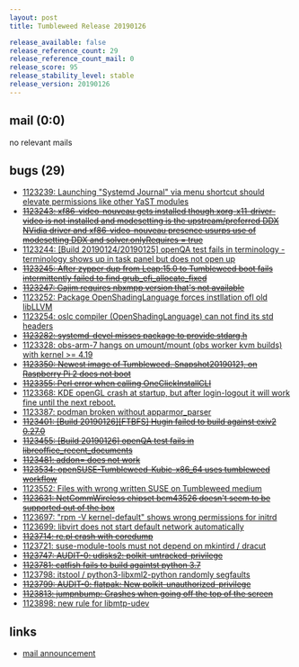 ```yaml
---
layout: post
title: Tumbleweed Release 20190126

release_available: false
release_reference_count: 29
release_reference_count_mail: 0
release_score: 95
release_stability_level: stable
release_version: 20190126
---
```


## mail (0:0)

no relevant mails

## bugs (29)

<!--more-->

- [1123239: Launching "Systemd Journal" via menu shortcut should elevate permissions like other YaST modules](https://bugzilla.opensuse.org/show_bug.cgi?id=1123239)
- ~~[1123243: xf86-video-nouveau gets installed though xorg-x11-driver-video is not installed and modesetting is the upstream/preferred DDX NVidia driver and xf86-video-nouveau presence usurps use of modesetting DDX and solver.onlyRequires = true](https://bugzilla.opensuse.org/show_bug.cgi?id=1123243)~~
- [1123244: \[Build 20190124/20190125\] openQA test fails in terminology - terminology shows up in task panel but does not open up](https://bugzilla.opensuse.org/show_bug.cgi?id=1123244)
- ~~[1123245: After zypper dup from Leap:15.0 to Tumbleweed boot fails intermittently failed to find grub_efi_allocate_fixed](https://bugzilla.opensuse.org/show_bug.cgi?id=1123245)~~
- ~~[1123247: Gajim requires nbxmpp version that's not available](https://bugzilla.opensuse.org/show_bug.cgi?id=1123247)~~
- [1123252: Package OpenShadingLanguage forces instllation ofl old libLLVM](https://bugzilla.opensuse.org/show_bug.cgi?id=1123252)
- [1123254: oslc compiler (OpenShadingLanguage) can not find its std headers](https://bugzilla.opensuse.org/show_bug.cgi?id=1123254)
- ~~[1123282: systemd-devel misses package to provide stdarg.h](https://bugzilla.opensuse.org/show_bug.cgi?id=1123282)~~
- [1123328: obs-arm-7 hangs on umount/mount (obs worker kvm builds) with kernel >= 4.19](https://bugzilla.opensuse.org/show_bug.cgi?id=1123328)
- ~~[1123350: Newest image of Tumbleweed, Snapshot20190121, on Raspberry Pi 2 does not boot](https://bugzilla.opensuse.org/show_bug.cgi?id=1123350)~~
- ~~[1123355: Perl error when calling OneClickInstallCLI](https://bugzilla.opensuse.org/show_bug.cgi?id=1123355)~~
- [1123368: KDE openGL crash at startup, but after login-logout it will work fine until the next reboot.](https://bugzilla.opensuse.org/show_bug.cgi?id=1123368)
- [1123387: podman broken without apparmor_parser](https://bugzilla.opensuse.org/show_bug.cgi?id=1123387)
- ~~[1123401: \[Build 20190126\]\[FTBFS\] Hugin failed to build against exiv2  0.27.0](https://bugzilla.opensuse.org/show_bug.cgi?id=1123401)~~
- ~~[1123455: \[Build 20190126\] openQA test fails in libreoffice_recent_documents](https://bugzilla.opensuse.org/show_bug.cgi?id=1123455)~~
- ~~[1123481: addon= does not work](https://bugzilla.opensuse.org/show_bug.cgi?id=1123481)~~
- ~~[1123534: openSUSE-Tumbleweed-Kubic-x86_64 uses tumbleweed workflow](https://bugzilla.opensuse.org/show_bug.cgi?id=1123534)~~
- [1123552: Files with wrong written SUSE on Tumbleweed medium](https://bugzilla.opensuse.org/show_bug.cgi?id=1123552)
- ~~[1123631: NetCommWireless chipset bcm43526 doesn't seem to be supported out of the box](https://bugzilla.opensuse.org/show_bug.cgi?id=1123631)~~
- [1123697: "rpm -V kernel-default" shows wrong permissions for initrd](https://bugzilla.opensuse.org/show_bug.cgi?id=1123697)
- [1123699: libvirt does not start default network automatically](https://bugzilla.opensuse.org/show_bug.cgi?id=1123699)
- ~~[1123714: re.pl crash with coredump](https://bugzilla.opensuse.org/show_bug.cgi?id=1123714)~~
- [1123721: suse-module-tools must not depend on mkintird / dracut](https://bugzilla.opensuse.org/show_bug.cgi?id=1123721)
- ~~[1123747: AUDIT-0: udisks2: polkit-untracked-privilege](https://bugzilla.opensuse.org/show_bug.cgi?id=1123747)~~
- ~~[1123781: catfish fails to build againtst python  3.7](https://bugzilla.opensuse.org/show_bug.cgi?id=1123781)~~
- [1123798: itstool / python3-libxml2-python randomly segfaults](https://bugzilla.opensuse.org/show_bug.cgi?id=1123798)
- ~~[1123799: AUDIT-0: flatpak: New polkit-unauthorized-privilege](https://bugzilla.opensuse.org/show_bug.cgi?id=1123799)~~
- ~~[1123813: jumpnbump: Crashes when going off the top of the screen](https://bugzilla.opensuse.org/show_bug.cgi?id=1123813)~~
- [1123898: new rule for libmtp-udev](https://bugzilla.opensuse.org/show_bug.cgi?id=1123898)



## links

- [mail announcement](https://lists.opensuse.org/opensuse-factory/2019-01/msg00547.html)
